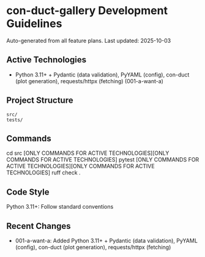 # con-duct-gallery Development Guidelines

Auto-generated from all feature plans. Last updated: 2025-10-03

## Active Technologies
- Python 3.11+ + Pydantic (data validation), PyYAML (config), con-duct (plot generation), requests/httpx (fetching) (001-a-want-a)

## Project Structure
```
src/
tests/
```

## Commands
cd src [ONLY COMMANDS FOR ACTIVE TECHNOLOGIES][ONLY COMMANDS FOR ACTIVE TECHNOLOGIES] pytest [ONLY COMMANDS FOR ACTIVE TECHNOLOGIES][ONLY COMMANDS FOR ACTIVE TECHNOLOGIES] ruff check .

## Code Style
Python 3.11+: Follow standard conventions

## Recent Changes
- 001-a-want-a: Added Python 3.11+ + Pydantic (data validation), PyYAML (config), con-duct (plot generation), requests/httpx (fetching)

<!-- MANUAL ADDITIONS START -->
<!-- MANUAL ADDITIONS END -->